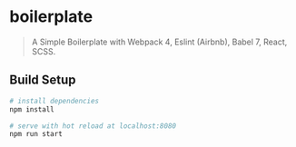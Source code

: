 # boilerplate


> A Simple Boilerplate with Webpack 4, Eslint (Airbnb), Babel 7, React, SCSS.

## Build Setup

```bash
# install dependencies
npm install

# serve with hot reload at localhost:8080
npm run start
```

